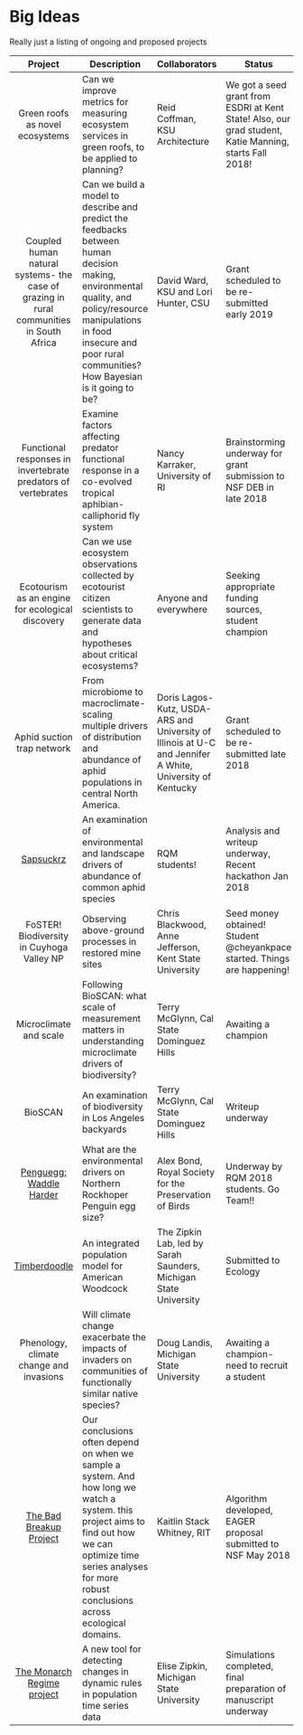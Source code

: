 # Big Ideas
Really just a listing of ongoing and proposed projects

| Project       |Description         | Collaborators | Status|
|:-------------:|-------------| -----| -----|
|Green roofs as novel ecosystems| Can we improve metrics for measuring ecosystem services in green roofs, to be applied to planning?| Reid Coffman, KSU Architecture| We got a seed grant from ESDRI at Kent State! Also, our grad student, Katie Manning, starts Fall 2018!|
|Coupled human natural systems- the case of grazing in rural communities in South Africa|Can we build a model to describe and predict the feedbacks between human decision making, environmental quality, and policy/resource manipulations in food insecure and poor rural communities? How Bayesian is it going to be? | David Ward, KSU and Lori Hunter, CSU| Grant scheduled to be re-submitted early 2019|
| Functional responses in invertebrate predators of vertebrates       |Examine factors affecting predator functional response in a co-evolved tropical aphibian-calliphorid fly system      | Nancy Karraker, University of RI| Brainstorming underway for grant submission to NSF DEB in late 2018|
|Ecotourism as an engine for ecological discovery    | Can we use ecosystem observations collected by ecotourist citizen scientists to generate data and hypotheses about critical ecosystems? | Anyone and everywhere |Seeking appropriate funding sources, student champion |
|Aphid suction trap network     | From microbiome to macroclimate- scaling multiple drivers of distribution and abundance of aphid populations in central North America.  | Doris Lagos-Kutz, USDA-ARS and University of Illinois at U-C and Jennifer A White, University of Kentucky| Grant scheduled to be re-submitted late 2018|
|[Sapsuckrz](https://github.com/ReproducibleQM/sapsuckRz)     | An examination of environmental and landscape drivers of abundance of common aphid species| RQM students! |Analysis and writeup underway, Recent hackathon Jan 2018|
|FoSTER! Biodiversity in Cuyhoga Valley NP     | Observing above-ground processes in restored mine sites| Chris Blackwood, Anne Jefferson, Kent State University | Seed money obtained! Student @cheyankpace started. Things are happening! |
|Microclimate and scale      | Following BioSCAN:  what scale of measurement matters in understanding microclimate drivers of biodiversity? | Terry McGlynn, Cal State Dominguez Hills |Awaiting a champion |
|BioSCAN     | An examination of biodiversity in Los Angeles backyards | Terry McGlynn, Cal State Dominguez Hills | Writeup underway |
|[Penguegg: Waddle Harder](https://github.com/ReproducibleQM/waddle_harder)     | What are the environmental drivers on Northern Rockhoper Penguin egg size? | Alex Bond, Royal Society for the Preservation of Birds | Underway by RQM 2018 students. Go Team!!|
|[Timberdoodle](https://github.com/zipkinlab/timberdoodle)   | An integrated population model for American Woodcock| The Zipkin Lab, led by Sarah Saunders, Michigan State University |Submitted to Ecology|
|Phenology, climate change and invasions     | Will climate change exacerbate the impacts of invaders on communities of functionally similar native species? | Doug Landis, Michigan State University | Awaiting a champion- need to recruit a student |
|[The Bad Breakup Project](https://github.com/cbahlai/bad_breakup)    |Our conclusions often depend on when we sample a system. And how long we watch a system. this project aims to find out how we can optimize time series analyses for more robust conclusions across ecological domains. | Kaitlin Stack Whitney, RIT | Algorithm developed, EAGER proposal submitted to NSF May 2018|
|[The Monarch Regime project](https://github.com/cbahlai/monarch_regime)      | A new tool for detecting changes in dynamic rules in population time series data | Elise Zipkin, Michigan State University | Simulations completed, final preparation of manuscript underway|
